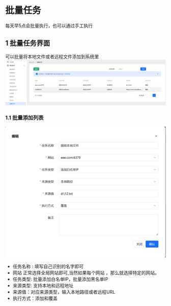 # 批量任务

 每天早5点会批量执行，也可以通过手工执行
 
## 1 批量任务界面
可以批量将本地文件或者远程文件添加到系统里
 ![批量任务界面](/images/batchtask_1.png)
### 1.1 批量添加列表
 ![批量任务添加](/images/batchtask_2.png)

- 任务名称 : 填写自己识别的名字即可
- 网站 正常选择全局网站即可,当然如果每个网站 ，那么就选择特定的网站。
- 任务类型: 批量添加白名单IP，批量添加黑名单IP
- 来源类型: 支持本地和远程地址
- 来源值：对应来源类型，输入本地路径或者远程URL
- 执行方式：添加和覆盖
